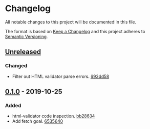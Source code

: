 # Changelog

All notable changes to this project will be documented in this file.

The format is based on [Keep a Changelog](http://keepachangelog.com/)
and this project adheres to [Semantic Versioning](http://semver.org/).

## [Unreleased](https://github.com/atomist/sdm-pack-web/compare/0.1.0...HEAD)

### Changed

-   Filter out HTML validator parse errors. [693dd58](https://github.com/atomist/sdm-pack-web/commit/693dd585cdcdd24af293dd0c782632000469c1dd)

## [0.1.0](https://github.com/atomist/sdm-pack-web/tree/0.1.0) - 2019-10-25

### Added

-   html-validator code inspection. [bb28634](https://github.com/atomist/sdm-pack-web/commit/bb286344d1f889a81f3370559d661ff1f92d93bc)
-   Add fetch goal. [6535640](https://github.com/atomist/sdm-pack-web/commit/6535640a99dcfd57a633bbd6ff3d775af59cafa2)
